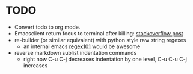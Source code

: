 # TODO
  * Convert todo to org mode.
  * Emacsclient return focus to terminal after killing: [stackoverflow post](https://stackoverflow.com/questions/47496959/how-to-return-focus-to-terminal-after-closing-gui-emacsclient-on-mac-os-x)
  * re-builder (or similar equivalent) with python style raw string regexes
      * an internal emacs [regex101](https://regex101.com/) would be awesome
  * reverse markdown sublist indentation commands
      * right now C-u C-j decreases indentation by one level, C-u C-u C-j increases
